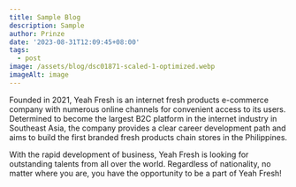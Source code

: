 ```yaml
---
title: Sample Blog
description: Sample
author: Prinze
date: '2023-08-31T12:09:45+08:00'
tags:
  - post
image: /assets/blog/dsc01871-scaled-1-optimized.webp
imageAlt: image
---
```

Founded in 2021, Yeah Fresh is an internet fresh products e-commerce company with numerous online channels for convenient access to its users. Determined to become the largest B2C platform in the internet industry in Southeast Asia, the company provides a clear career development path and aims to build the first branded fresh products chain stores in the Philippines.



With the rapid development of business, Yeah Fresh is looking for outstanding talents from all over the world. Regardless of nationality, no matter where you are, you have the opportunity to be a part of Yeah Fresh!
